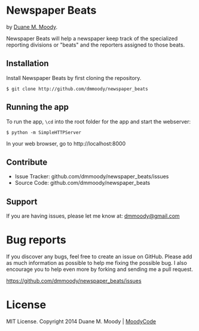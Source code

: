 Newspaper Beats
===============

by <a href="http://moodyco.de" target="_blank">Duane M. Moody</a>.

Newspaper Beats will help a newspaper keep track of the specialized reporting divisions or "beats" and the reporters assigned to those beats.

Installation
------------

Install Newspaper Beats by first cloning the repository.  
```
$ git clone http://github.com/dmmoody/newspaper_beats
```

Running the app
---------------

To run the app, ```\cd``` into the root folder for the app and start the webserver:
```
$ python -m SimpleHTTPServer
```

In your web browser, go to http://localhost:8000

Contribute
----------

- Issue Tracker: github.com/dmmoody/newspaper_beats/issues
- Source Code: github.com/dmmoody/newspaper_beats

Support
-------

If you are having issues, please let me know at: dmmoody@gmail.com

Bug reports
===========

If you discover any bugs, feel free to create an issue on GitHub. Please add as much information as possible to help me fixing the possible bug. I also encourage you to help even more by forking and sending me a pull request.

https://github.com/dmmoody/newspaper_beats/issues

License
=======

MIT License. Copyright 2014 Duane M. Moody | <a href="http://moodyco.de">MoodyCode</a>